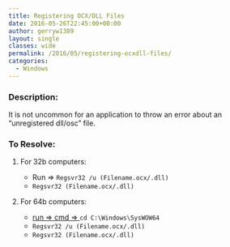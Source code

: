 ```yaml
---
title: Registering OCX/DLL Files
date: 2016-05-26T22:45:00+00:00
author: gerryw1389
layout: single
classes: wide
permalink: /2016/05/registering-ocxdll-files/
categories:
  - Windows
---
```

<!--more-->

### Description:

It is not uncommon for an application to throw an error about an &#8220;unregistered dll/osc&#8221; file.

### To Resolve:

1. For 32b computers:

   - Run => `Regsvr32 /u (Filename.ocx/.dll)`
   - `Regsvr32 (Filename.ocx/.dll)`

2. For 64b computers:

   - [run => cmd => ](https://automationadmin.com/2016/05/command-prompt-overview/) `cd C:\Windows\SysWOW64`
   - `Regsvr32 /u (Filename.ocx/.dll)`
   - `Regsvr32 (Filename.ocx/.dll)`